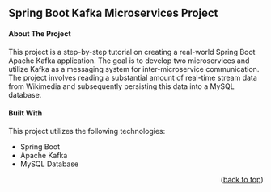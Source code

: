 ## Spring Boot Kafka Microservices Project

#### About The Project

This project is a step-by-step tutorial on creating a real-world Spring Boot Apache Kafka application. The goal is to develop two microservices and utilize Kafka as a messaging system for inter-microservice communication.
The project involves reading a substantial amount of real-time stream data from Wikimedia and subsequently persisting this data into a MySQL database.

#### Built With

This project utilizes the following technologies:
* Spring Boot
* Apache Kafka
* MySQL Database

<p align="right">(<a href="#readme-top">back to top</a>)</p>
